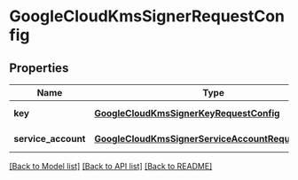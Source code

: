 # GoogleCloudKmsSignerRequestConfig

## Properties

| Name                | Type                                                                                                      | Description | Notes             |
| ------------------- | --------------------------------------------------------------------------------------------------------- | ----------- | ----------------- |
| **key**             | [**GoogleCloudKmsSignerKeyRequestConfig**](GoogleCloudKmsSignerKeyRequestConfig.md)                       |             | [default to null] |
| **service_account** | [**GoogleCloudKmsSignerServiceAccountRequestConfig**](GoogleCloudKmsSignerServiceAccountRequestConfig.md) |             | [default to null] |

[[Back to Model list]](../README.md#documentation-for-models) [[Back to API list]](../README.md#documentation-for-api-endpoints) [[Back to README]](../README.md)
